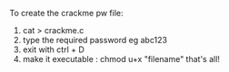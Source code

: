 To create the crackme pw file:
1. cat > crackme.c
2. type the required password eg abc123
3. exit with ctrl + D
4. make it executable : chmod u+x "filename"
that's all!
